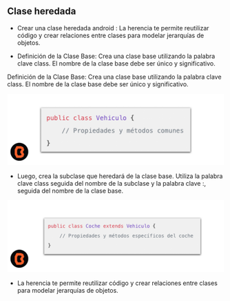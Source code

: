 ## Clase heredada

* Crear una clase heredada android : La herencia te permite reutilizar código y crear relaciones entre clases para modelar jerarquías de objetos.

* Definición de la Clase Base:
Crea una clase base utilizando la palabra clave class.
El nombre de la clase base debe ser único y significativo.

Definición de la Clase Base:
Crea una clase base utilizando la palabra clave class.
El nombre de la clase base debe ser único y significativo.

![Clase heredada](img/01.png)

* Luego, crea la subclase que heredará de la clase base.
Utiliza la palabra clave class seguida del nombre de la subclase y la palabra clave :, seguida del nombre de la clase base.

![Clase heredada](img/02.png)

* La herencia te permite reutilizar código y crear relaciones entre clases para modelar jerarquías de objetos. 